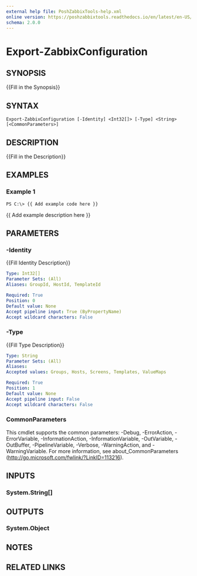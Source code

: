 ```yaml
---
external help file: PoshZabbixTools-help.xml
online version: https://poshzabbixtools.readthedocs.io/en/latest/en-US/Disconnect-ZabbixServer
schema: 2.0.0
---
```


# Export-ZabbixConfiguration

## SYNOPSIS
{{Fill in the Synopsis}}

## SYNTAX

```
Export-ZabbixConfiguration [-Identity] <Int32[]> [-Type] <String> [<CommonParameters>]
```

## DESCRIPTION
{{Fill in the Description}}

## EXAMPLES

### Example 1
```
PS C:\> {{ Add example code here }}
```

{{ Add example description here }}

## PARAMETERS

### -Identity
{{Fill Identity Description}}

```yaml
Type: Int32[]
Parameter Sets: (All)
Aliases: GroupId, HostId, TemplateId

Required: True
Position: 0
Default value: None
Accept pipeline input: True (ByPropertyName)
Accept wildcard characters: False
```

### -Type
{{Fill Type Description}}

```yaml
Type: String
Parameter Sets: (All)
Aliases: 
Accepted values: Groups, Hosts, Screens, Templates, ValueMaps

Required: True
Position: 1
Default value: None
Accept pipeline input: False
Accept wildcard characters: False
```

### CommonParameters
This cmdlet supports the common parameters: -Debug, -ErrorAction, -ErrorVariable, -InformationAction, -InformationVariable, -OutVariable, -OutBuffer, -PipelineVariable, -Verbose, -WarningAction, and -WarningVariable. For more information, see about_CommonParameters (http://go.microsoft.com/fwlink/?LinkID=113216).

## INPUTS

### System.String[]

## OUTPUTS

### System.Object

## NOTES

## RELATED LINKS

